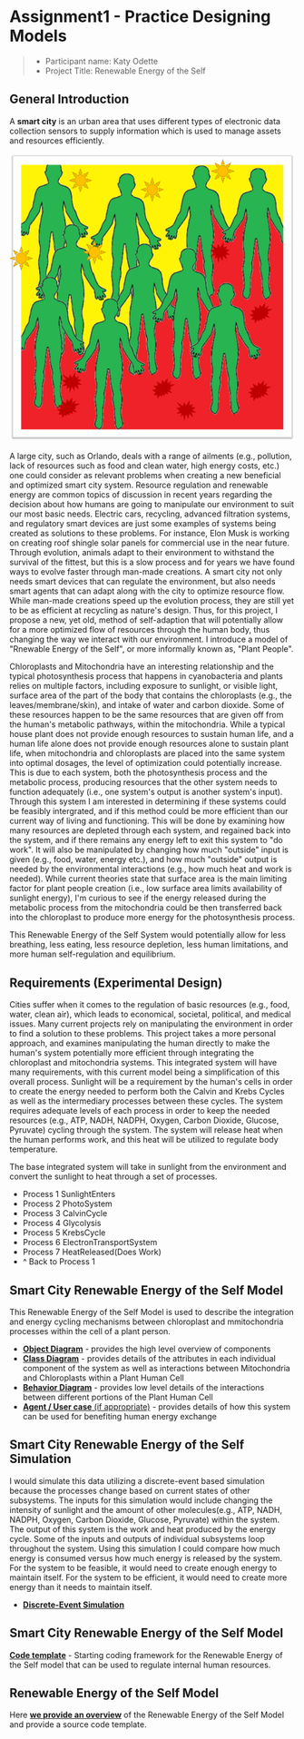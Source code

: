# Assignment1 - Practice Designing Models

> * Participant name: Katy Odette
> * Project Title: Renewable Energy of the Self

## General Introduction

A **smart city** is an urban area that uses different types of electronic data collection sensors to supply information which is used to manage assets and resources efficiently.

![Image of Smart City](images/smartcity.png)

A large city, such as Orlando, deals with a range of ailments (e.g., pollution, lack of resources such as food and clean water, high energy costs, etc.) one could consider as relevant problems when creating a new beneficial and optimized smart city system. Resource regulation and renewable energy are common topics of discussion in recent years regarding the decision about how humans are going to manipulate our environment to suit our most basic needs. Electric cars, recycling, advanced filtration systems, and regulatory smart devices are just some examples of systems being created as solutions to these problems. For instance, Elon Musk is working on creating roof shingle solar panels for commercial use in the near future. Through evolution, animals adapt to their environment to withstand the survival of the fittest, but this is a slow process and for years we have found ways to evolve faster through man-made creations. A smart city not only needs smart devices that can regulate the environment, but also needs smart agents that can adapt along with the city to optimize resource flow. While man-made creations speed up the evolution process, they are still yet to be as efficient at recycling as nature's design. Thus, for this project, I propose a new, yet old, method of self-adaption that will potentially allow for a more optimized flow of resources through the human body, thus changing the way we interact with our environment. I introduce a model of "Rnewable Energy of the Self", or more informally known as, "Plant People". 

Chloroplasts and Mitochondria have an interesting relationship and the typical photosynthesis process that happens in cyanobacteria and plants relies on multiple factors, including exposure to sunlight, or visible light, surface area of the part of the body that contains the chloroplasts (e.g., the leaves/membrane/skin), and intake of water and carbon dioxide. Some of these resources happen to be the same resources that are given off from the human's metabolic pathways, within the mitochondria. While a typical house plant does not provide enough resources to sustain human life, and a human life alone does not provide enough resources alone to sustain plant life, when mitochondria and chloroplasts are placed into the same system into optimal dosages, the level of optimization could potentially increase. This is due to each system, both the photosynthesis process and the metabolic process, producing resources that the other system needs to function adequately (i.e., one system's output is another system's input). Through this system I am interested in determining if these systems could be feasibly intergrated, and if this method could be more efficient than our current way of living and functioning. This will be done by examining how many resources are depleted through each system, and regained back into the system, and if there remains any energy left to exit this system to "do work". It will also be manipulated by changing how much "outside" input is given (e.g., food, water, energy etc.), and how much "outside" output is needed by the environmental interactions (e.g., how much heat and work is needed). While current theories state that surface area is the main limiting factor for plant people creation (i.e., low surface area limits availability of sunlight energy), I'm curious to see if the energy released during the metabolic process from the mitochondria could be then transferred back into the chloroplast to produce more energy for the photosynthesis process.  

This Renewable Energy of the Self System would potentially allow for less breathing, less eating, less resource depletion, less human limitations, and more human self-regulation and equilibrium.  


## Requirements (Experimental Design)

Cities suffer when it comes to the regulation of basic resources (e.g., food, water, clean air), which leads to economical, societal, political, and medical issues. Many current projects rely on manipulating the environment in order to find a solution to these problems. This project takes a more personal approach, and examines manipulating the human directly to make the human's system potentially more efficient through integrating the chloroplast and mitochondria systems. This integrated system will have many requirements, with this current model being a simplification of this overall process. 
Sunlight will be a requirement by the human's cells in order to create the energy needed to perform both the Calvin and Krebs Cycles as well as the intermediary processes between these cycles. The system requires adequate levels of each process in order to keep the needed resources (e.g., ATP, NADH, NADPH, Oxygen, Carbon Dioxide, Glucose, Pyruvate) cycling through the system. The system will release heat when the human performs work, and this heat will be utilized to regulate body temperature.

The base integrated system will take in sunlight from the environment and convert the sunlight to heat through a set of processes. 

* Process 1 SunlightEnters 
* Process 2 PhotoSystem
* Process 3 CalvinCycle
* Process 4 Glycolysis
* Process 5 KrebsCycle
* Process 6 ElectronTransportSystem
* Process 7 HeatReleased(Does Work)
* ^ Back to Process 1


## Smart City Renewable Energy of the Self Model

This Renewable Energy of the Self Model is used to describe the integration and energy cycling mechanisms between chloroplast and mmitochondria processes within the cell of a plant person.

* [**Object Diagram**](model/object_diagram.md) - provides the high level overview of components
* [**Class Diagram**](model/class_diagram.md) - provides details of the attributes in each individual component of the system as well as interactions between Mitochondria and Chloroplasts within a Plant Human Cell
* [**Behavior Diagram**](model/behavior_diagram.md) - provides low level details of the interactions between different portions of the Plant Human Cell
* [**Agent / User case** (if appropriate)](model/agent_usecase_diagram.md) - provides details of how this system can be used for benefiting human energy exchange

## Smart City Renewable Energy of the Self Simulation

I would simulate this data utilizing a discrete-event based simulation because the processes change based on current states of other subsystems. The inputs for this simulation would include changing the intensity of sunlight and the amount of other molecules(e.g., ATP, NADH, NADPH, Oxygen, Carbon Dioxide, Glucose, Pyruvate) within the system. The output of this system is the work and heat produced by the energy cycle. Some of the inputs and outputs of individual subsystems loop throughout the system. Using this simulation I could compare how much energy is consumed versus how much energy is released by the system. For the system to be feasible, it would need to create enough energy to maintain itself. For the system to be efficient, it would need to create more energy than it needs to maintain itself.
* [**Discrete-Event Simulation**](analysis/README.md) 


## Smart City Renewable Energy of the Self Model
[**Code template**](code/README.md) - Starting coding framework for the Renewable Energy of the Self model that can be used to regulate internal human resources.

## Renewable Energy of the Self Model
Here [**we provide an overview**](code/RNES_system/README.md) of the Renewable Energy of the Self Model and provide a source code template.
